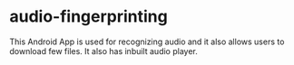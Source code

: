 # audio-fingerprinting
This Android App is used for recognizing audio and it also allows users to download few files. It also has inbuilt audio player.
